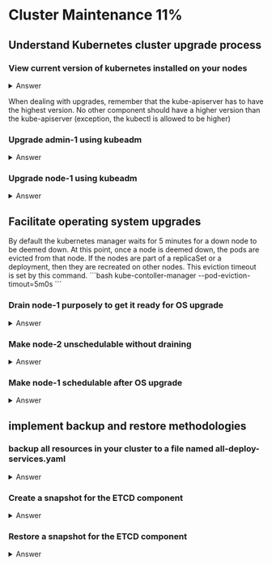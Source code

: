 <h1>Cluster Maintenance 11%</h1>

<h2>Understand Kubernetes cluster upgrade process</h2>

<h3> View current version of kubernetes installed on your nodes </h3>

<details><summary>Answer</summary>

```bash
kubectl get nodes       # this will print the current version of kubernetes in the cluster for each node
```

</details>


<p>When dealing with upgrades, remember that the kube-apiserver has to have the highest version. No other component should have a higher version than the kube-apiserver (exception, the kubectl is allowed to be higher)</p>


<h3> Upgrade admin-1 using kubeadm</h3>

<details><summary>Answer</summary>

```bash
kubeadm upgrade plan    # this will list the current versions of the different components, and which version is available to upgrade to.
apt-get upgrade -y kubeadm=1.12.0-00  # upgrades the kubeadm tool to version 1.12.0
kubecadm upgrade apply v1.12.0        # upgrades the cluster to version v1.12.0

apt-get upgrade -y kubelet=1.12.0-00   # you must upgrade the kubelet component manually on each node/master (if you have it installed on the master node)
systemctl restart kubelet

kubectl get nodes                      # view which version is installed

```

</details>

<h3> Upgrade node-1 using kubeadm</h3>

<details><summary>Answer</summary>

```bash
kubectl drain node-1    # terminate pods & recreated them in other nodes (if applicable). Mark node-1 as unschedulable. 

apt-get upgrade -y kubeadm=1.12.0-00  # upgrades the kubeadm tool to version 1.12.0
apt-get upgrade -y kubelet=1.12.0-00   # you must upgrade the kubelet component manually on each node/master (if you have it installed on the master node)
kubeadm upgrade node config --kubelet-version v1.12.0
systemctl restart kubelet
kubectl get nodes                      # view which version is installed
kubectl uncordon node-1                # make node schedulable again (able to create pods on this node, old pods will not necessarily be recreated on this node)

```

</details>


<h2>Facilitate operating system upgrades</h2>

<p>By default the kubernetes manager waits for 5 minutes for a down node to be deemed down. At this point, once a node is deemed down, the pods are evicted from that node. If the nodes are part of a replicaSet or a deployment, then they are recreated on other nodes. This eviction timeout is set by this command.
```bash
kube-contoller-manager --pod-eviction-timout=5m0s
```
</p>

<h3> Drain node-1 purposely to get it ready for OS upgrade</h3>

<details><summary>Answer</summary>

```bash
kubectl drain node-1    # pods get terminated on node-1, then created on other nodes. At this point, this node is unschedulable (meaning, when the pod is back only, new pods will not be created on it)

```

</details>

<h3>Make node-2 unschedulable without draining</h3>

<details><summary>Answer</summary>

```bash
kubectl cordon node-2   # node-2 will not accept new pod creation
```

</details>

<h3>Make node-1 schedulable after OS upgrade</h3>

<details><summary>Answer</summary>

```bash
kubectl uncordon node-1
```

</details>

<h2>implement backup and restore methodologies</h2>

<h3> backup all resources in your cluster to a file named all-deploy-services.yaml</h3>

<details><summary>Answer</summary>

```bash
kubectl get all --all-namespaces -o yaml > all-deploy-services.yaml
```

</details>

<h3>Create a snapshot for the ETCD component</h3>

<details><summary>Answer</summary>

```bash
ETCDCTL_API=3 etcdctl snapshot save snapshot.db

ETCDTL_API=3 etcdctl snapshot status snapshot.db      # view the snapshot status

```

</details>

<h3>Restore a snapshot for the ETCD component</h3>

<details><summary>Answer</summary>

```bash
service kube-apiserver stop                          # stop the kube-apiserver component

ETCDTL_API=3 etcdctl \
snapshot restore snapshot.db \
--data-dir /var/lib/etcd-from-backup \
--initial-cluster master-1=https//:[ip]:2380,master-2=https://[ip]:2380 \
--initial-cluster-token etcd-cluster-1 \
--initial-advertise-peer-urls https://${INTERNAL_IP}:2380

vi /etc/systemd/system/etcd.service
change these 2 parameters to point to the new location:
--intial-cluster-token
--data-dir

systemctl daemon-reload
service etcd restart
service kube-apiserver start


```

</details>
